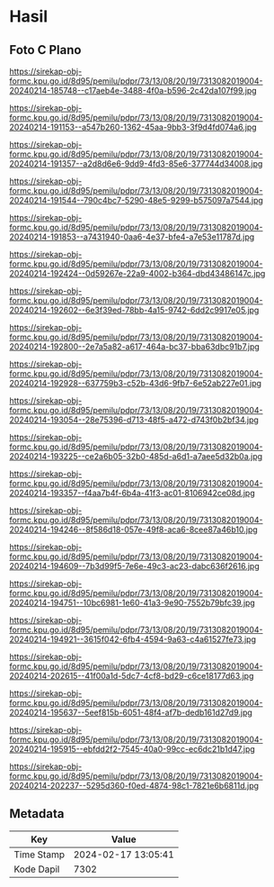 # Hasil

## Foto C Plano

https://sirekap-obj-formc.kpu.go.id/8d95/pemilu/pdpr/73/13/08/20/19/7313082019004-20240214-185748--c17aeb4e-3488-4f0a-b596-2c42da107f99.jpg

https://sirekap-obj-formc.kpu.go.id/8d95/pemilu/pdpr/73/13/08/20/19/7313082019004-20240214-191153--a547b260-1362-45aa-9bb3-3f9d4fd074a6.jpg

https://sirekap-obj-formc.kpu.go.id/8d95/pemilu/pdpr/73/13/08/20/19/7313082019004-20240214-191357--a2d8d6e6-9dd9-4fd3-85e6-377744d34008.jpg

https://sirekap-obj-formc.kpu.go.id/8d95/pemilu/pdpr/73/13/08/20/19/7313082019004-20240214-191544--790c4bc7-5290-48e5-9299-b575097a7544.jpg

https://sirekap-obj-formc.kpu.go.id/8d95/pemilu/pdpr/73/13/08/20/19/7313082019004-20240214-191853--a7431940-0aa6-4e37-bfe4-a7e53e11787d.jpg

https://sirekap-obj-formc.kpu.go.id/8d95/pemilu/pdpr/73/13/08/20/19/7313082019004-20240214-192424--0d59267e-22a9-4002-b364-dbd43486147c.jpg

https://sirekap-obj-formc.kpu.go.id/8d95/pemilu/pdpr/73/13/08/20/19/7313082019004-20240214-192602--6e3f39ed-78bb-4a15-9742-6dd2c9917e05.jpg

https://sirekap-obj-formc.kpu.go.id/8d95/pemilu/pdpr/73/13/08/20/19/7313082019004-20240214-192800--2e7a5a82-a617-464a-bc37-bba63dbc91b7.jpg

https://sirekap-obj-formc.kpu.go.id/8d95/pemilu/pdpr/73/13/08/20/19/7313082019004-20240214-192928--637759b3-c52b-43d6-9fb7-6e52ab227e01.jpg

https://sirekap-obj-formc.kpu.go.id/8d95/pemilu/pdpr/73/13/08/20/19/7313082019004-20240214-193054--28e75396-d713-48f5-a472-d743f0b2bf34.jpg

https://sirekap-obj-formc.kpu.go.id/8d95/pemilu/pdpr/73/13/08/20/19/7313082019004-20240214-193225--ce2a6b05-32b0-485d-a6d1-a7aee5d32b0a.jpg

https://sirekap-obj-formc.kpu.go.id/8d95/pemilu/pdpr/73/13/08/20/19/7313082019004-20240214-193357--f4aa7b4f-6b4a-41f3-ac01-8106942ce08d.jpg

https://sirekap-obj-formc.kpu.go.id/8d95/pemilu/pdpr/73/13/08/20/19/7313082019004-20240214-194246--8f586d18-057e-49f8-aca6-8cee87a46b10.jpg

https://sirekap-obj-formc.kpu.go.id/8d95/pemilu/pdpr/73/13/08/20/19/7313082019004-20240214-194609--7b3d99f5-7e6e-49c3-ac23-dabc636f2616.jpg

https://sirekap-obj-formc.kpu.go.id/8d95/pemilu/pdpr/73/13/08/20/19/7313082019004-20240214-194751--10bc6981-1e60-41a3-9e90-7552b79bfc39.jpg

https://sirekap-obj-formc.kpu.go.id/8d95/pemilu/pdpr/73/13/08/20/19/7313082019004-20240214-194921--3615f042-6fb4-4594-9a63-c4a61527fe73.jpg

https://sirekap-obj-formc.kpu.go.id/8d95/pemilu/pdpr/73/13/08/20/19/7313082019004-20240214-202615--41f00a1d-5dc7-4cf8-bd29-c6ce18177d63.jpg

https://sirekap-obj-formc.kpu.go.id/8d95/pemilu/pdpr/73/13/08/20/19/7313082019004-20240214-195637--5eef815b-6051-48f4-af7b-dedb161d27d9.jpg

https://sirekap-obj-formc.kpu.go.id/8d95/pemilu/pdpr/73/13/08/20/19/7313082019004-20240214-195915--ebfdd2f2-7545-40a0-99cc-ec6dc21b1d47.jpg

https://sirekap-obj-formc.kpu.go.id/8d95/pemilu/pdpr/73/13/08/20/19/7313082019004-20240214-202237--5295d360-f0ed-4874-98c1-7821e6b6811d.jpg


## Metadata

| Key        | Value               |
| ---------- | ------------------- |
| Time Stamp | 2024-02-17 13:05:41 |
| Kode Dapil | 7302                |



